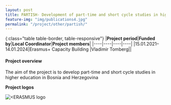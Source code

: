 ```yaml
---
layout: post
title: PARTISH- Development of part-time and short cycle studies in higher education in Bosnia and Herzegovina 
feature-img: "img/publications4.jpg"
permalink: "/project/other/partish/"
---
```


{:class="table table-border, table-responsive"}
|**Project period**|**Funded by**|**Local Coordinator**|**Project members**|
|----|----|----|----|
|15.01.2021–14.01.2024|Erasmus+ Capacity Building |Vladimir Tomberg||

#### Project overview
The aim of the project is to develop part-time and short cycle studies in higher education in Bosnia and Herzegovina 

**Project logos**
<div> 
    <img class="img-fluid-innews" src="{{ '/img/financier_logos/erasmus-plus.png' | prepend: site.baseurl }}" alt="<ERASMUS logo">
</div>